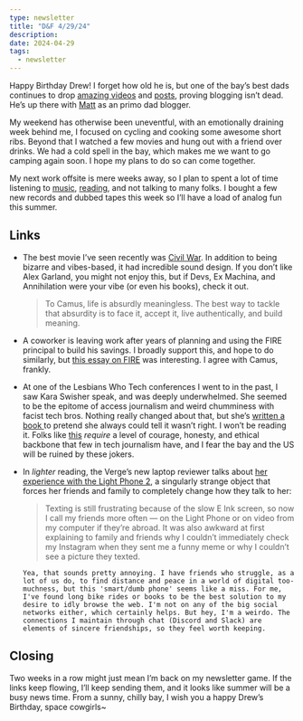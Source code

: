 ```yaml
---
type: newsletter
title: "D&F 4/29/24"
description: 
date: 2024-04-29
tags:
  - newsletter
---
```


Happy Birthday Drew! I forget how old he is, but one of the bay’s best dads continues to drop [amazing videos](https://drew.shoes/posts/edge-of-tomorrow/) and [posts](https://drew.shoes/posts/owliver/), proving blogging isn’t dead. He’s up there with [Matt](https://a.wholelottanothing.org/even-more-cms-talk/) as an primo dad blogger.

My weekend has otherwise been uneventful, with an emotionally draining week behind me, I focused on cycling and cooking some awesome short ribs. Beyond that I watched a few movies and hung out with a friend over drinks. We had a cold spell in the bay, which makes me we want to go camping again soon. I hope my plans to do so can come together. 

My next work offsite is mere weeks away, so I plan to spent a lot of time listening to [music](https://www.wearerewind.com/products/lecteur-cassette-bluetooth-gris-keith), [reading](https://bookshop.org/p/books/in-ascension/20428726?ean=9780802163462), and not talking to many folks. I bought a few new records and dubbed tapes this week so I’ll have a load of analog fun this summer.

## Links

- The best movie I’ve seen recently was [Civil War](ttps://www.theatlantic.com/culture/archive/2024/03/civil-war-movie-review/677759/). In addition to being bizarre and vibes-based, it had incredible sound design. If you don’t like Alex Garland, you might not enjoy this, but if Devs, Ex Machina, and Annihilation were your vibe (or even his books), check it out.

	> To Camus, life is absurdly meaningless. The best way to tackle that absurdity is to face it, accept it, live authentically, and build meaning.

- A coworker is leaving work after years of planning and using the FIRE principal to build his savings. I broadly support this, and hope to do similarly, but [this essay on FIRE](https://www.statetransition.co/p/financial-independence-as-philosophical) was interesting. I agree with Camus, frankly.
- At one of the Lesbians Who Tech conferences I went to in the past, I saw Kara Swisher speak, and was deeply underwhelmed. She seemed to be the epitome of access journalism and weird chumminess with facist tech bros. Nothing really changed about that, but she’s [written a book ](https://thebaffler.com/latest/the-miseducation-of-kara-swisher-ongweso)to pretend she always could tell it wasn’t right. I won’t be reading it. Folks like [this](https://newrepublic.com/article/180487/balaji-srinivasan-network-state-plutocrat) _require_ a level of courage, honesty, and ethical backbone that few in tech journalism have, and I fear the bay and the US will be ruined by these jokers.
- In _lighter_ reading, the Verge’s new laptop reviewer talks about [her experience with the Light Phone 2](https://www.theverge.com/24140675/light-phone-2-one-year-retrospect), a singularly strange object that forces her friends and family to completely change how they talk to her:
	> Texting is still frustrating because of the slow E Ink screen, so now I call my friends more often — on the Light Phone or on video from my computer if they’re abroad. It was also awkward at first explaining to family and friends why I couldn’t immediately check my Instagram when they sent me a funny meme or why I couldn’t see a picture they texted.

	  Yea, that sounds pretty annoying. I have friends who struggle, as a lot of us do, to find distance and peace in a world of digital too-muchness, but this 'smart/dumb phone' seems like a miss. For me, I've found long bike rides or books to be the best solution to my desire to idly browse the web. I'm not on any of the big social networks either, which certainly helps. But hey, I'm a weirdo. The connections I maintain through chat (Discord and Slack) are elements of sincere friendships, so they feel worth keeping.
	  
## Closing

Two weeks in a row might just mean I’m back on my newsletter game. If the links keep flowing, I’ll keep sending them, and it looks like summer will be a busy news time. From a sunny, chilly bay, I wish you a happy Drew’s Birthday, space cowgirls~